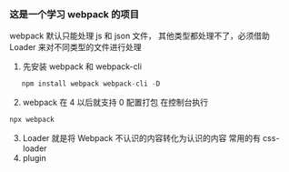 <!--
 * @Description:
 * @version:
 * @Author: liuct
 * @Date: 2022-03-08 10:05:09
 * @LastEditors: liuct
 * @LastEditTime: 2022-03-08 11:31:38
-->

### 这是一个学习 webpack 的项目

webpack 默认只能处理 js 和 json 文件，
其他类型都处理不了，必须借助 Loader 来对不同类型的文件进行处理

1. 先安装 webpack 和 webpack-cli

```js
   npm install webpack webpack-cli -D
```

2. webpack 在 4 以后就支持 0 配置打包
   在控制台执行

```js
npx webpack
```

3. Loader 就是将 Webpack 不认识的内容转化为认识的内容
   常用的有 css-loader
4. plugin
